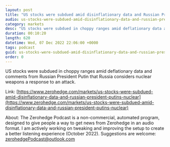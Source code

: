 ```yaml
---
layout: post
title: "US stocks were subdued amid disinflationary data and Russian President Putin's nuclear rhetoric - Newsquawk Asia-Pac Market Open"
audio: us-stocks-were-subdued-amid-disinflationary-data-and-russian-president-putins-nuclear-0
category: markets
desc: "US stocks were subdued in choppy ranges amid deflationary data and comments from Russian President Putin that Russia considers nuclear weapons a response to an attack."
duration: 00:10:20
length: 620
datetime: Wed, 07 Dec 2022 22:06:00 +0000
tags: podcast
guid: us-stocks-were-subdued-amid-disinflationary-data-and-russian-president-putins-nuclear-0
order: 0
---
```

US stocks were subdued in choppy ranges amid deflationary data and comments from Russian President Putin that Russia considers nuclear weapons a response to an attack.

Link: [https://www.zerohedge.com/markets/us-stocks-were-subdued-amid-disinflationary-data-and-russian-president-putins-nuclear](https://www.zerohedge.com/markets/us-stocks-were-subdued-amid-disinflationary-data-and-russian-president-putins-nuclear)

About: The Zerohedge Podcast is a non-commercial, automated program, designed to give people a way to get news from Zerohedge in an audio format.  I am actively working on tweaking and improving the setup to create a better listening experience (October 2022).  Suggestions are welcome: [zerohedgePodcast@outlook.com](mailto:zerohedgePodcast@outlook.com)
